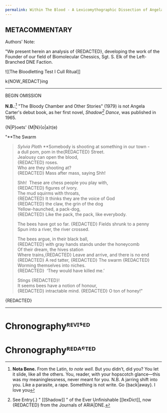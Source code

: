 ```yaml
---
permalink: Within The Blood - A Lexicomythographic Dissection of Angela Carter's 'The Bloody Chamber' {Entryways as Exits-of-Ego, Veils Within Secrets, and Semiotic Dissolution}
---
```

METACOMMENTARY
---


Authors' Note:

"We present herein an analysis of {REDACTED}, developing the work of the Founder of our field of Biomolecular Chessics, Sgt. S. Elk of the Left-Branched DNE Faction. 



![[The Bloodletting Test I Cull Ritual]]


k{NOW_REDACT}ing

---

BEGIN OMISSION


**N.B.**:[^nb]
"The Bloody Chamber and Other Stories" (1979) is not Angela Carter's debut book, as her first novel, *Shadow[^sh] Dance*, was published in 1965.

{N|P}oets' {M|N}{o|a}t(e)

"**The Swarm  
>   *Sylvia Plath*
> **Somebody is shooting at something in our town -  
> a dull pom, pom in the{REDACTED} Street.  
> Jealousy can open the blood,  
>{REDACTED} roses.  
> Who are they shooting at?  
>  {REDACTED} 
> Mass after mass, saying Shh!  
>   
> Shh!  These are chess people you play with,  
>{REDACTED} figures of ivory.  
> The mud squirms with throats,  
> {REDACTED}
> It thinks they are the voice of God  
>{REDACTED} the claw, the grin of the dog  
> Yellow-haunched, a pack-dog,  
> {REDACTED}
> Like the pack, the pack, like everybody.  
>   
> The bees have got so far. {REDACTED} 
> Fields shrunk to a penny  
> Spun into a river, the river crossed.  
>   
> The bees argue, in their black ball,  
> {REDACTED} with gray hands stands under the honeycomb  
> Of their dream, the hives station  
> Where trains,{REDACTED}
> Leave and arrive, and there is no end {REDACTED}
> A red tatter, {REDACTED}
> The swarm {REDACTED}
> Worming themselves into niches.  
>   {REDACTED}  ‘They would have killed me.’  
>   
> Stings {REDACTED}!  
> It seems bees have a notion of honour,  
> {REDACTED} intractable mind.  {REDACTED} O ton of honey!"
> 

{REDACTED}

---

# Chronographyᴿᴱⱽᴵˢᴱᴰ



[^nb]: **Nota Bene.** From the Latin, *to note well.* But you didn’t, did you? You let it slide, like all the others. You, reader, with your hopscotch glance—this was my meaninglessness, never meant for you. N.B. A jarring shift into you. Like a parasite, a rape. Something is not write. Go {back|away}. I love you
# Chronographyᴿᴱᴰᴬᶜᵀᴱᴰ

[^sh]: See Entry{.} " [[Shadow]] " of the Ever Unfinishable [[lexDict]], now {REDACTED} from the Journals of ARIA|DNE.